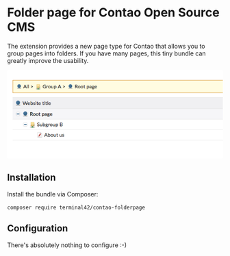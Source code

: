 # Folder page for Contao Open Source CMS

The extension provides a new page type for Contao that allows you to group
pages into folders. If you have many pages, this tiny bundle can greatly improve
the usability.

![Screenshot to show how it looks in the back end](./docs/screenshot.png "Screenshot")

## Installation

Install the bundle via Composer:

```
composer require terminal42/contao-folderpage
```

## Configuration

There's absolutely nothing to configure :-)

